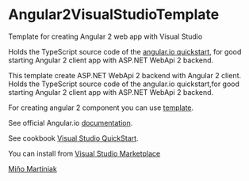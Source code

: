 # Angular2VisualStudioTemplate
Template for creating Angular 2 web app with Visual Studio

Holds the TypeScript source code of the [angular.io quickstart](https://angular.io/docs/ts/latest/quickstart.html), for good starting Angular 2 client app with ASP.NET WebApi 2 backend.


This template create ASP.NET WebApi 2 backend with Angular 2 client.
Holds the TypeScript source code of the angular.io quickstart,for good starting Angular 2 client app with ASP.NET WebApi 2 backend.

 

For creating angular 2 component you can use [template](https://marketplace.visualstudio.com/items?itemName=Mino.Angular2ComponentTemplate).

See official Angular.io [documentation](https://angular.io/docs/ts/latest/).

See cookbook [Visual Studio QuickStart](https://angular.io/docs/ts/latest/cookbook/visual-studio-2015.html).

You can install from [Visual Studio Marketplace](https://marketplace.visualstudio.com/items?itemName=Mino.Angular2VisualStudioTemplate)

[Miňo Martiniak](https://twitter.com/MinoMartiniak)
